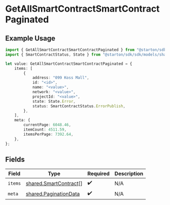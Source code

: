 # GetAllSmartContractSmartContractPaginated

## Example Usage

```typescript
import { GetAllSmartContractSmartContractPaginated } from "@starton/sdk/sdk/models/operations";
import { SmartContractStatus, State } from "@starton/sdk/sdk/models/shared";

let value: GetAllSmartContractSmartContractPaginated = {
    items: [
        {
            address: "099 Koss Mall",
            id: "<id>",
            name: "<value>",
            network: "<value>",
            projectId: "<value>",
            state: State.Error,
            status: SmartContractStatus.ErrorPublish,
        },
    ],
    meta: {
        currentPage: 6048.46,
        itemCount: 4511.59,
        itemsPerPage: 7392.64,
    },
};
```

## Fields

| Field                                                                 | Type                                                                  | Required                                                              | Description                                                           |
| --------------------------------------------------------------------- | --------------------------------------------------------------------- | --------------------------------------------------------------------- | --------------------------------------------------------------------- |
| `items`                                                               | [shared.SmartContract](../../../sdk/models/shared/smartcontract.md)[] | :heavy_check_mark:                                                    | N/A                                                                   |
| `meta`                                                                | [shared.PaginationData](../../../sdk/models/shared/paginationdata.md) | :heavy_check_mark:                                                    | N/A                                                                   |